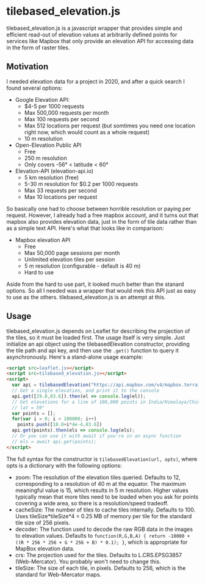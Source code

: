 # tilebased\_elevation.js
tilebased\_elevation.js is a javascript wrapper that provides simple and efficient read-out
of elevation values at arbitrarily defined points for services like Mapbox that only
provide an elevation API for accessing data in the form of raster tiles.

## Motivation
I needed elevation data for a project in 2020, and after a quick search I found
several options:

* Google Elevation API:
    * $4-5 per 1000 requests
    * Max 500,000 requests per month
    * Max 100 requests per second
    * Max 512 locations per request (but somtimes you need one location right now, which would count as a whole request)
    * 10 m resolution
* Open-Elevation Public API
    * Free
    * 250 m resolution
    * Only covers -56° < latitude < 60°
* Elevation-API (elevation-api.io)
    * 5 km resolution (free)
    * 5-30 m resolution for $0.2 per 1000 requests
    * Max 33 requests per second
    * Max 10 locations per request

So basically one had to choose between horrible resolution or paying per request.
However, I already had a free mapbox account, and it turns out that mapbox also provides
elevation data, just in the form of tile data rather than as a simple text API. Here's
what that looks like in comparison:

* Mapbox elevation API
    * Free
    * Max 50,000 page sessions per month
    * Unlimited elevation tiles per session
    * 5 m resolution (configurable - default is 40 m)
    * Hard to use

Aside from the hard to use part, it looked much better than the stanard options.
So all I needed was a wrapper that would mek this API just as easy to use as the others.
tilebased\_elevation.js is an attempt at this.

## Usage
tilebased\_elevation.js depends on Leaflet for describing the projection of the tiles,
so it must be loaded first. The usage itself is very simple. Just initialize an api
object using the tilebasedElevation constructor, providing the tile path and api key,
and then use the `.get()` function to query it asynchronously. Here's a stand-alone usage
example:

```html
<script src=leaflet.js></script>
<script src=tilebased_elevation.js></script>
<script>
  var api = tilebasedElevation("https://api.mapbox.com/v4/mapbox.terrain-rgb/{z}/{x}/{y}.pngraw?access_token=[YOUR_MAPBOX_API_KEY]");
  // Get a single elevation, and print it to the console
  api.get([29.8,83.6]).then(el => console.log(el));
  // Get elevations for a line of 100,000 points in India/Himalaya/China/Russia starting from lat = 18° and ending at
  // lat = 59°
  var points = [];
  for(var i = 0; i < 100000; i++)
    points.push([18.0+i*4e-4,83.6])
  api.get(points).then(els => console.log(els);
  // Or you can use it with await if you're in an async function
  // els = await api.get(points);
</script>
```

The full syntax for the constructor is `tilebasedElevation(url, opts)`, where opts is a dictionary
with the following options:

* zoom: The resolution of the elevation tiles queried. Defaults to 12, corresponding to a resolution of 40 m at the equator. The maximum meaningful value is 15, which results in 5 m resolution. Higher values typically mean that more tiles need to be loaded when you ask for points covering a wide area, so there is a resolution/speed tradeoff.
* cacheSize: The number of tiles to cache tiles internally. Defaults to 100. Uses tileSize\*tileSize\*4 = 0.25 MB of memory per tile for the standard tile size of 256 pixels.
* decoder: The function used to decode the raw RGB data in the images to elevation values. Defaults to `function(R,G,B,A) { return -10000 + ((R * 256 * 256 + G * 256 + B) * 0.1); }`, which is appropriate for MapBox elevation data.
* crs: The projection used for the tiles. Defaults to L.CRS.EPSG3857 (Web-Mercator). You probably won't need to change this.
* tileSize: The size of each tile, in pixels. Defaults to 256, which is the standard for Web-Mercator maps.
